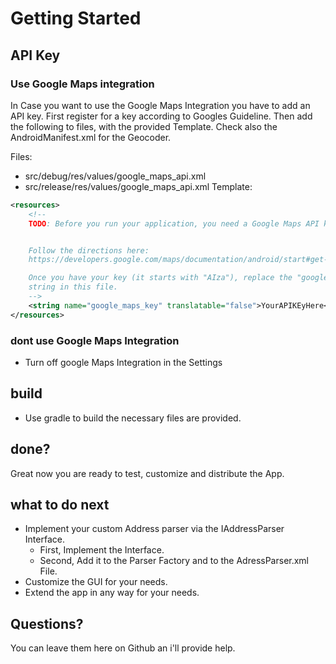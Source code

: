 # Getting Started
## API Key
### Use Google Maps integration
In Case you want to use the Google Maps Integration you have to add an API key. First
register for a key according to Googles Guideline. Then add the following to files, with the
provided Template.
Check also the AndroidManifest.xml for the Geocoder.

Files:
 * src/debug/res/values/google_maps_api.xml
 * src/release/res/values/google_maps_api.xml
Template:
```xml
<resources> 
    <!--
    TODO: Before you run your application, you need a Google Maps API key.


    Follow the directions here:
    https://developers.google.com/maps/documentation/android/start#get-key

    Once you have your key (it starts with "AIza"), replace the "google_maps_key"
    string in this file.
    -->
    <string name="google_maps_key" translatable="false">YourAPIKEyHere</string>
</resources>
```
### dont use Google Maps Integration
 * Turn off google Maps Integration in the Settings
## build
 * Use gradle to build the necessary files are provided.

## done?
Great now you are ready to test, customize and distribute the App.

## what to do next
 * Implement your custom Address parser via the IAddressParser Interface.
    * First, Implement the Interface.
    * Second, Add it to the Parser Factory and to the AdressParser.xml File.
 * Customize the GUI for your needs.
 * Extend the app in any way for your needs.
 
## Questions?
You can leave them here on Github an i'll provide help.
